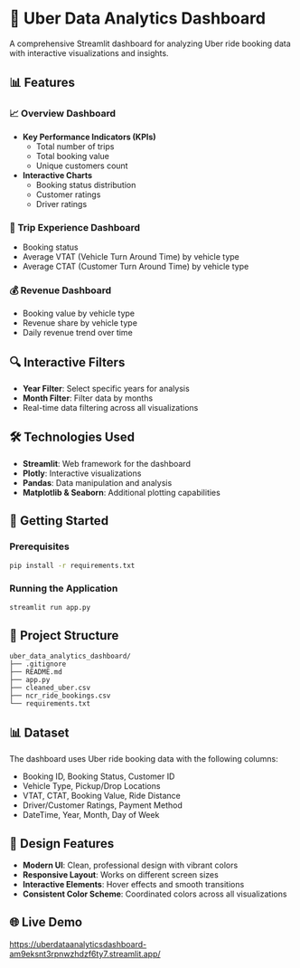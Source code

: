 # 🚗 Uber Data Analytics Dashboard

A comprehensive Streamlit dashboard for analyzing Uber ride booking data with interactive visualizations and insights.

## 📊 Features

### 📈 Overview Dashboard
- **Key Performance Indicators (KPIs)**
  - Total number of trips
  - Total booking value
  - Unique customers count
- **Interactive Charts**
  - Booking status distribution
  - Customer ratings
  - Driver ratings

### 🚕 Trip Experience Dashboard
- Booking status
- Average VTAT (Vehicle Turn Around Time) by vehicle type
- Average CTAT (Customer Turn Around Time) by vehicle type

### 💰 Revenue Dashboard
- Booking value by vehicle type
- Revenue share by vehicle type
- Daily revenue trend over time

## 🔍 Interactive Filters
- **Year Filter**: Select specific years for analysis
- **Month Filter**: Filter data by months
- Real-time data filtering across all visualizations

## 🛠️ Technologies Used
- **Streamlit**: Web framework for the dashboard
- **Plotly**: Interactive visualizations
- **Pandas**: Data manipulation and analysis
- **Matplotlib & Seaborn**: Additional plotting capabilities

## 🚀 Getting Started

### Prerequisites
```bash
pip install -r requirements.txt
```

### Running the Application
```bash
streamlit run app.py
```

## 📁 Project Structure
```
uber_data_analytics_dashboard/
├── .gitignore             
├── README.md                 
├── app.py                      
├── cleaned_uber.csv             
├── ncr_ride_bookings.csv       
└── requirements.txt              
```

## 📊 Dataset
The dashboard uses Uber ride booking data with the following columns:
- Booking ID, Booking Status, Customer ID
- Vehicle Type, Pickup/Drop Locations
- VTAT, CTAT, Booking Value, Ride Distance
- Driver/Customer Ratings, Payment Method
- DateTime, Year, Month, Day of Week

## 🎨 Design Features
- **Modern UI**: Clean, professional design with vibrant colors
- **Responsive Layout**: Works on different screen sizes
- **Interactive Elements**: Hover effects and smooth transitions
- **Consistent Color Scheme**: Coordinated colors across all visualizations

## 🌐 Live Demo
https://uberdataanalyticsdashboard-am9eksnt3rpnwzhdzf6ty7.streamlit.app/
